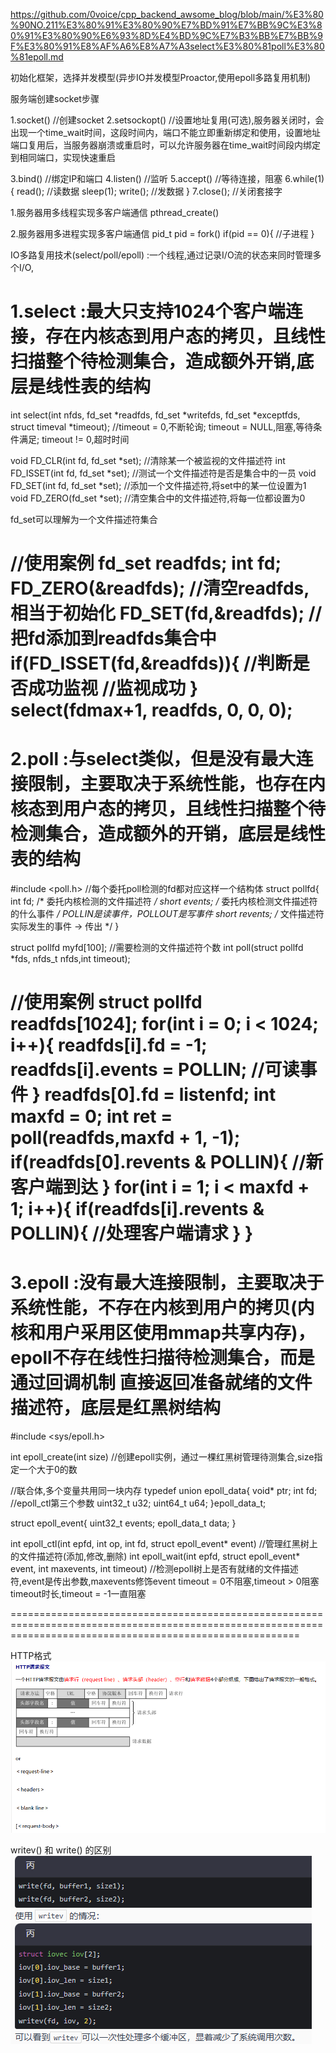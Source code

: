 https://github.com/0voice/cpp_backend_awsome_blog/blob/main/%E3%80%90NO.211%E3%80%91%E3%80%90%E7%BD%91%E7%BB%9C%E3%80%91%E3%80%90%E6%93%8D%E4%BD%9C%E7%B3%BB%E7%BB%9F%E3%80%91%E8%AF%A6%E8%A7%A3select%E3%80%81poll%E3%80%81epoll.md

初始化框架，选择并发模型(异步IO并发模型Proactor,使用epoll多路复用机制)

服务端创建socket步骤

1.socket()      //创建socket
2.setsockopt()  //设置地址复用(可选),服务器关闭时，会出现一个time_wait时间，这段时间内，端口不能立即重新绑定和使用，设置地址端口复用后，当服务器崩溃或重启时，可以允许服务器在time_wait时间段内绑定 到相同端口，实现快速重启

3.bind()        //绑定IP和端口
4.listen()      //监听
5.accept()      //等待连接，阻塞
6.while(1){
    read();     //读数据
    sleep(1);
    write();    //发数据
}
7.close();      //关闭套接字



1.服务器用多线程实现多客户端通信
pthread_create()

2.服务器用多进程实现多客户端通信
pid_t pid = fork()
if(pid == 0){
    //子进程
}


IO多路复用技术(select/poll/epoll)
:一个线程,通过记录I/O流的状态来同时管理多个I/O,

1.select        :最大只支持1024个客户端连接，存在内核态到用户态的拷贝，且线性扫描整个待检测集合，造成额外开销,底层是线性表的结构
==============================================================================================================================================================
int select(int nfds, fd_set *readfds, fd_set *writefds,
           fd_set *exceptfds, struct timeval *timeout);     //timeout = 0,不断轮询; timeout = NULL,阻塞,等待条件满足; timeout != 0,超时时间

void FD_CLR(int fd, fd_set *set);   //清除某一个被监视的文件描述符
int  FD_ISSET(int fd, fd_set *set); //测试一个文件描述符是否是集合中的一员
void FD_SET(int fd, fd_set *set);   //添加一个文件描述符,将set中的某一位设置为1
void FD_ZERO(fd_set *set);          //清空集合中的文件描述符,将每一位都设置为0

fd_set可以理解为一个文件描述符集合

//使用案例
fd_set readfds;
int fd;
FD_ZERO(&readfds);   //清空readfds,相当于初始化
FD_SET(fd,&readfds);    //把fd添加到readfds集合中
if(FD_ISSET(fd,&readfds)){      //判断是否成功监视
    //监视成功
}
select(fdmax+1, readfds, 0, 0, 0);
==============================================================================================================================================================



2.poll          :与select类似，但是没有最大连接限制，主要取决于系统性能，也存在内核态到用户态的拷贝，且线性扫描整个待检测集合，造成额外的开销，底层是线性表的结构
==============================================================================================================================================================
#include <poll.h>
//每个委托poll检测的fd都对应这样一个结构体
struct pollfd{
    int fd;             /* 委托内核检测的文件描述符 */
    short events;       /* 委托内核检测文件描述符的什么事件 */          POLLIN是读事件，POLLOUT是写事件
    short revents;      /* 文件描述符实际发生的事件 -> 传出 */
}

struct pollfd myfd[100];    //需要检测的文件描述符个数
int poll(struct pollfd *fds, nfds_t nfds,int timeout);

//使用案例
struct pollfd readfds[1024];
for(int i = 0; i < 1024; i++){
    readfds[i].fd = -1;
    readfds[i].events = POLLIN;      //可读事件
}
readfds[0].fd = listenfd;
int maxfd = 0;
int ret = poll(readfds,maxfd + 1, -1);
if(readfds[0].revents & POLLIN){
    //新客户端到达
}
for(int i = 1; i < maxfd + 1; i++){
    if(readfds[i].revents & POLLIN){
        //处理客户端请求
    }
}
==============================================================================================================================================================


3.epoll         :没有最大连接限制，主要取决于系统性能，不存在内核到用户的拷贝(内核和用户采用区使用mmap共享内存)，epoll不存在线性扫描待检测集合，而是通过回调机制
                    直接返回准备就绪的文件描述符，底层是红黑树结构
==============================================================================================================================================================
#include <sys/epoll.h>

int epoll_create(int size)      //创建epoll实例，通过一棵红黑树管理待测集合,size指定一个大于0的数

//联合体,多个变量共用同一块内存
typedef union epoll_data{
    void* ptr;
    int fd;     //epoll_ctl第三个参数
    uint32_t u32;
    uint64_t u64;
}epoll_data_t;

struct epoll_event{
    uint32_t events;
    epoll_data_t data;
}

int epoll_ctl(int epfd, int op, int fd, struct epoll_event* event)      //管理红黑树上的文件描述符(添加,修改,删除)
int epoll_wait(int epfd, struct epoll_event* event, int maxevents, int timeout)     //检测epoll树上是否有就绪的文件描述符,event是传出参数,maxevents修饰event
                                                                                        timeout = 0不阻塞,timeout > 0阻塞timeout时长,timeout = -1一直阻塞

==============================================================================================================================================================

HTTP格式
![alt text](image-4.png)

writev() 和 write() 的区别
![alt text](image-3.png)